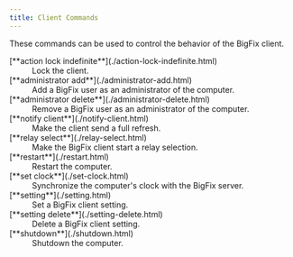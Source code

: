 ```yaml
---
title: Client Commands
---
```


These commands can be used to control the behavior of the BigFix client.

<dl>

  <dt>[**action lock indefinite**](./action-lock-indefinite.html)</dt>
  <dd>Lock the client.</dd>

  <dt>[**administrator add**](./administrator-add.html)</dt>
  <dd>Add a BigFix user as an administrator of the computer.</dd>

  <dt>[**administrator delete**](./administrator-delete.html)</dt>
  <dd>Remove a BigFix user as an administrator of the computer.</dd>

  <dt>[**notify client**](./notify-client.html)</dt>
  <dd>Make the client send a full refresh.</dd>

  <dt>[**relay select**](./relay-select.html)</dt>
  <dd>Make the BigFix client start a relay selection.</dd>

  <dt>[**restart**](./restart.html)</dt>
  <dd>Restart the computer.</dd>

  <dt>[**set clock**](./set-clock.html)</dt>
  <dd>Synchronize the computer's clock with the BigFix server.</dd>

  <dt>[**setting**](./setting.html)</dt>
  <dd>Set a BigFix client setting.</dd>

  <dt>[**setting delete**](./setting-delete.html)</dt>
  <dd>Delete a BigFix client setting.</dd>

  <dt>[**shutdown**](./shutdown.html)</dt>
  <dd>Shutdown the computer.</dd>

</dl>
